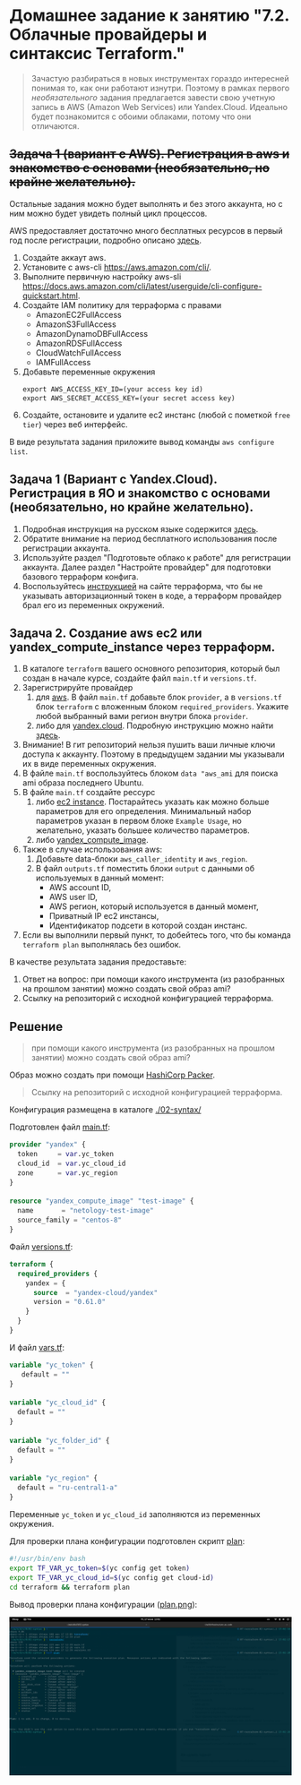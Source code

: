 # Домашнее задание к занятию "7.2. Облачные провайдеры и синтаксис Terraform."

> Зачастую разбираться в новых инструментах гораздо интересней понимая то, как они работают изнутри.
> Поэтому в рамках первого *необязательного* задания предлагается завести свою учетную запись в AWS (Amazon Web Services) или Yandex.Cloud.
> Идеально будет познакомится с обоими облаками, потому что они отличаются.

## ~~Задача 1 (вариант с AWS). Регистрация в aws и знакомство с основами (необязательно, но крайне желательно).~~

Остальные задания можно будет выполнять и без этого аккаунта, но с ним можно будет увидеть полный цикл процессов. 

AWS предоставляет достаточно много бесплатных ресурсов в первый год после регистрации, подробно описано [здесь](https://aws.amazon.com/free/).
1. Создайте аккаут aws.
1. Установите c aws-cli https://aws.amazon.com/cli/.
1. Выполните первичную настройку aws-sli https://docs.aws.amazon.com/cli/latest/userguide/cli-configure-quickstart.html.
1. Создайте IAM политику для терраформа c правами
    * AmazonEC2FullAccess
    * AmazonS3FullAccess
    * AmazonDynamoDBFullAccess
    * AmazonRDSFullAccess
    * CloudWatchFullAccess
    * IAMFullAccess
1. Добавьте переменные окружения 
    ```
    export AWS_ACCESS_KEY_ID=(your access key id)
    export AWS_SECRET_ACCESS_KEY=(your secret access key)
    ```
1. Создайте, остановите и удалите ec2 инстанс (любой с пометкой `free tier`) через веб интерфейс. 

В виде результата задания приложите вывод команды `aws configure list`.

## Задача 1 (Вариант с Yandex.Cloud). Регистрация в ЯО и знакомство с основами (необязательно, но крайне желательно).

1. Подробная инструкция на русском языке содержится [здесь](https://cloud.yandex.ru/docs/solutions/infrastructure-management/terraform-quickstart).
2. Обратите внимание на период бесплатного использования после регистрации аккаунта. 
3. Используйте раздел "Подготовьте облако к работе" для регистрации аккаунта. Далее раздел "Настройте провайдер" для подготовки
базового терраформ конфига.
4. Воспользуйтесь [инструкцией](https://registry.terraform.io/providers/yandex-cloud/yandex/latest/docs) на сайте терраформа, что бы 
не указывать авторизационный токен в коде, а терраформ провайдер брал его из переменных окружений.

## Задача 2. Создание aws ec2 или yandex_compute_instance через терраформ. 

1. В каталоге `terraform` вашего основного репозитория, который был создан в начале курсе, создайте файл `main.tf` и `versions.tf`.
2. Зарегистрируйте провайдер 
   1. для [aws](https://registry.terraform.io/providers/hashicorp/aws/latest/docs). В файл `main.tf` добавьте
   блок `provider`, а в `versions.tf` блок `terraform` с вложенным блоком `required_providers`. Укажите любой выбранный вами регион 
   внутри блока `provider`.
   2. либо для [yandex.cloud](https://registry.terraform.io/providers/yandex-cloud/yandex/latest/docs). Подробную инструкцию можно найти 
   [здесь](https://cloud.yandex.ru/docs/solutions/infrastructure-management/terraform-quickstart).
3. Внимание! В гит репозиторий нельзя пушить ваши личные ключи доступа к аккаунту. Поэтому в предыдущем задании мы указывали
их в виде переменных окружения. 
4. В файле `main.tf` воспользуйтесь блоком `data "aws_ami` для поиска ami образа последнего Ubuntu.  
5. В файле `main.tf` создайте рессурс 
   1. либо [ec2 instance](https://registry.terraform.io/providers/hashicorp/aws/latest/docs/resources/instance).
   Постарайтесь указать как можно больше параметров для его определения. Минимальный набор параметров указан в первом блоке 
   `Example Usage`, но желательно, указать большее количество параметров.
   2. либо [yandex_compute_image](https://registry.terraform.io/providers/yandex-cloud/yandex/latest/docs/resources/compute_image).
6. Также в случае использования aws:
   1. Добавьте data-блоки `aws_caller_identity` и `aws_region`.
   2. В файл `outputs.tf` поместить блоки `output` с данными об используемых в данный момент: 
       * AWS account ID,
       * AWS user ID,
       * AWS регион, который используется в данный момент, 
       * Приватный IP ec2 инстансы,
       * Идентификатор подсети в которой создан инстанс.  
7. Если вы выполнили первый пункт, то добейтесь того, что бы команда `terraform plan` выполнялась без ошибок. 


В качестве результата задания предоставьте:
1. Ответ на вопрос: при помощи какого инструмента (из разобранных на прошлом занятии) можно создать свой образ ami?
1. Ссылку на репозиторий с исходной конфигурацией терраформа.  
 
## Решение

> при помощи какого инструмента (из разобранных на прошлом занятии) можно создать свой образ ami?

Образ можно создать при помощи [HashiCorp Packer](https://www.packer.io/).

> Ссылку на репозиторий с исходной конфигурацией терраформа.

Конфигурация размещена в каталоге [./02-syntax/](./02-syntax/)

Подготовлен файл [main.tf](./02-syntax/terraform/main.tf):

```terraform
provider "yandex" {
  token     = var.yc_token
  cloud_id  = var.yc_cloud_id
  zone      = var.yc_region
}

resource "yandex_compute_image" "test-image" {
  name       = "netology-test-image"
  source_family = "centos-8"
}
```

Файл [versions.tf](./02-syntax/terraform/versions.tf):

```terraform
terraform {
  required_providers {
    yandex = {
      source  = "yandex-cloud/yandex"
      version = "0.61.0"
    }
  }
}
```

И файл [vars.tf](./02-syntax/terraform/vars.tf):

```terraform
variable "yc_token" {
   default = ""
}

variable "yc_cloud_id" {
  default = ""
}

variable "yc_folder_id" {
  default = ""
}

variable "yc_region" {
  default = "ru-central1-a"
}
```

Переменные `yc_token` и `yc_cloud_id` заполняются из переменных окружения.

Для проверки плана конфигурации подготовлен скрипт [plan](./02-syntax/plan):

```bash
#!/usr/bin/env bash
export TF_VAR_yc_token=$(yc config get token)
export TF_VAR_yc_cloud_id=$(yc config get cloud-id)
cd terraform && terraform plan

```

Вывод проверки плана конфигурации ([plan.png](./02-syntax/plan.png)):

![plan.png](./02-syntax/plan.png "Снимок экрана c выводом команды terraform plan.")
